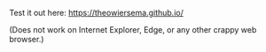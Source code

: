 Test it out here: https://theowiersema.github.io/

(Does not work on Internet Explorer, Edge, or any other crappy web browser.)

